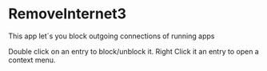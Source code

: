 # RemoveInternet3
This app let´s you block outgoing connections of running apps

Double click on an entry to block/unblock it.
Right Click it an entry to open a context menu.
